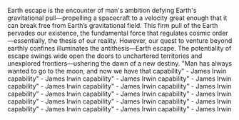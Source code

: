 
Earth escape is the encounter of man's ambition defying Earth's gravitational pull—propelling a spacecraft to a velocity great enough that it can break free from Earth’s gravitational field. This firm pull of the Earth pervades our existence, the fundamental force that regulates cosmic order—essentially, the thesis of our reality. However, our quest to venture beyond earthly confines illuminates the antithesis—Earth escape. The potentiality of escape swings wide open the doors to unchartered territories and unexplored frontiers—ushering the dawn of a new destiny. "Man has always wanted to go to the moon, and now we have that capability" - James Irwin capability" - James Irwin capability" - James Irwin capability" - James Irwin capability" - James Irwin capability" - James Irwin capability" - James Irwin capability" - James Irwin capability" - James Irwin capability" - James Irwin capability" - James Irwin capability" - James Irwin capability" - James Irwin capability" - James Irwin capability" - James Irwin capability" - James Irwin

